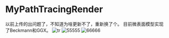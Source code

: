 # MyPathTracingRender
以前上传的出问题了，不知道为啥更新不了，重新换了个。
目前微表面模型实现了Beckmann和GGX。
![tr](https://user-images.githubusercontent.com/75780167/182066900-83c7603f-8472-47e1-93c6-830b5000578b.jpg)
![55555](https://user-images.githubusercontent.com/75780167/182066926-876d3c5b-4ccf-44c8-b45b-2a9a1a711de4.png)
![66666](https://user-images.githubusercontent.com/75780167/182066936-c4a8fbb3-1160-49ae-9635-8ce204fa0334.png)
